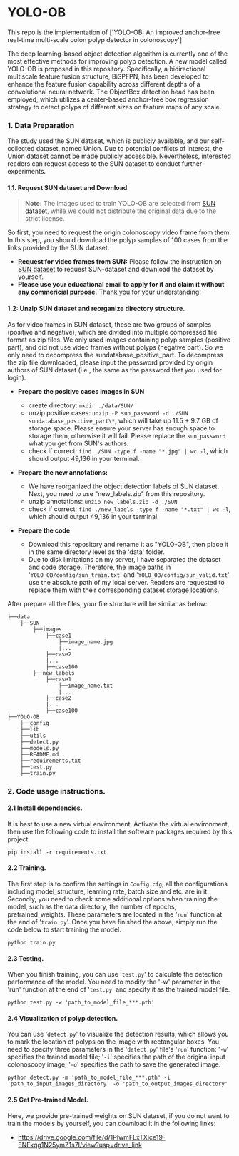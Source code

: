 # YOLO-OB
This repo is the implementation of
['YOLO-OB: An improved anchor-free real-time multi-scale colon polyp detector in colonoscopy']

The deep learning-based object detection algorithm is currently one of the most effective methods for improving polyp detection. A new model called YOLO-OB is proposed in this repository. Specifically, a bidirectional multiscale feature fusion structure, BiSPFPN, has been developed to enhance the feature fusion capability across different depths of a convolutional neural network. The ObjectBox detection head has been employed, which utilizes a center-based anchor-free box regression strategy to detect polyps of different sizes on feature maps of any scale.

### **1. Data Preparation**
The study used the SUN dataset, which is publicly available, and our self-collected dataset, named Union. Due to potential conflicts of interest, the Union dataset cannot be made publicly accessible. Nevertheless, interested readers can request access to the SUN dataset to conduct further experiments.



#### 1.1. Request SUN dataset and Download
> **Note:** The images used to train YOLO-OB are selected from [SUN dataset](http://amed8k.sundatabase.org), while we could not distribute the original data due to the strict license. 

So first, you need to request the origin colonoscopy video frame from them. In this step, you should download the polyp samples of 100 cases from the links provided by the SUN dataset. 

- **Request for video frames from SUN:** Please follow the instruction on [SUN dataset](http://amed8k.sundatabase.org) to request SUN-dataset and download the dataset by yourself. 
- **Please use your educational email to apply for it and claim it without any commericial purpose.** Thank you for your understanding!


#### 1.2: Unzip SUN dataset and reorganize directory structure.
As for video frames in SUN dataset, these are two groups of samples (positive and negative), which are divided into multiple compressed file format as zip files. We only used images containing polyp samples (positive part), and did not use video frames without polyps (negative part). So we only need to decompress the sundatabase_positive_part. To decompress the zip file downloaded, please input the password provided by origin authors of SUN dataset (i.e., the same as the password that you used for login). 

- **Prepare the positive cases images in SUN**
    - create directory: `mkdir ./data/SUN/`
    - unzip positive cases: `unzip -P sun_password -d ./SUN sundatabase_positive_part\*`, which will take up 11.5 + 9.7 GB of storage space. Please ensure your server has enough space to storage them, otherwise it will fail. Please replace the `sun_password` what you get from SUN's authors.
    - check if correct: `find ./SUN -type f -name "*.jpg" | wc -l`, which should output 49,136 in your terminal.

- **Prepare the new annotations:**
	- We have reorganized the object detection labels of SUN dataset. Next, you need to use "new_labels.zip" from this repository.
	- unzip annotations: `unzip new_labels.zip -d ./SUN`
	- check if correct: `find ./new_labels -type f -name "*.txt" | wc -l`, which should output 49,136 in your terminal.

- **Prepare the code**
	- Download this repository and rename it as "YOLO-OB", then place it in the same directory level as the 'data' folder.
	- Due to disk limitations on my server, I have separated the dataset and code storage. Therefore, the image paths in '`YOLO_OB/config/sun_train.txt`' and '`YOLO_OB/config/sun_valid.txt`' use the absolute path of my local server. Readers are requested to replace them with their corresponding dataset storage locations.


After prepare all the files, your file structure will be similar as below:

```
├──data
    ├──SUN
        ├──images
            ├──case1
                ├──image_name.jpg
                |...
            ├──case2
            |...
            ├──case100
        ├──new_labels
            ├──case1
                ├──image_name.txt
                |...
            ├──case2
            |...
            ├──case100
├──YOLO-OB
    ├──config
    ├──lib
    ├──utils
    ├──detect.py
    ├──models.py
    ├──README.md
    ├──requirements.txt
    ├──test.py
    ├──train.py
```


### **2. Code usage instructions.**

#### **2.1 Install dependencies.**
It is best to use a new virtual environment. Activate the virtual environment, then use the following code to install the software packages required by this project.
```
pip install -r requirements.txt
```


#### **2.2 Training.**
The first step is to confirm the settings in ```Config.cfg```, all the configurations including model_structure, learning rate, batch size and etc. are in it. Secondly, you need to check some additional options when training the model, such as the data directory, the number of epochs, pretrained_weights. These parameters are located in the '`run`' function at the end of '`train.py`'. Once you have finished the above, simply run the code below to start training the model.
```
python train.py
```

#### **2.3 Testing.** 
When you finish training, you can use '`test.py`' to calculate the detection performance of the model. You need to modify the '-w' parameter in the 'run' function at the end of '`test.py`' and specify it as the trained model file.
```
python test.py -w 'path_to_model_file_***.pth'
```

#### **2.4 Visualization of polyp detection.** 
You can use '`detect.py`' to visualize the detection results, which allows you to mark the location of polyps on the image with rectangular boxes. You need to specify three parameters in the '`detect.py`' file's '`run`' function: '`-w`' specifies the trained model file; '`-i`' specifies the path of the original input colonoscopy image; '`-o`' specifies the path to save the generated image.
```
python detect.py -m 'path_to_model_file_***.pth' -i 'path_to_input_images_directory' -o 'path_to_output_images_directory' 
```

#### **2.5 Get Pre-trained Model.**
Here, we provide pre-trained weights on SUN dataset, if you do not want to train the models by yourself, you can download it in the following links:
- https://drive.google.com/file/d/1PIwmFLxTXice19-ENFkqg1N25ymZ1s7I/view?usp=drive_link
